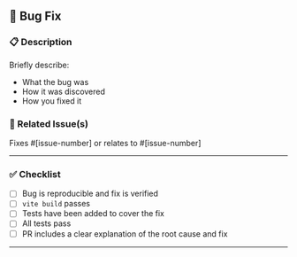 ## 🐛 Bug Fix

### 📋 Description

Briefly describe:

- What the bug was
- How it was discovered
- How you fixed it

### 🔗 Related Issue(s)

Fixes #[issue-number] or relates to #[issue-number]

---

### ✅ Checklist

- [ ] Bug is reproducible and fix is verified
- [ ] `vite build` passes
- [ ] Tests have been added to cover the fix
- [ ] All tests pass
- [ ] PR includes a clear explanation of the root cause and fix

---
